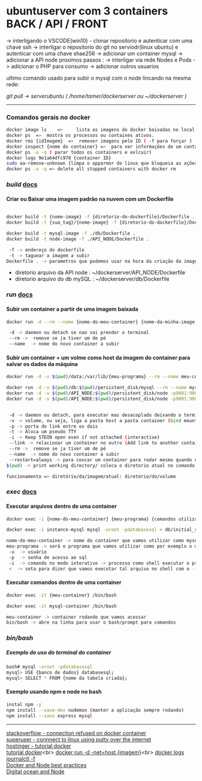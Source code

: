 # ubuntuserver com 3 containers BACK / API / FRONT

-> interligando o VSCODE(win10) - clonar repositorio e autenticar com uma chave ssh
-> interligar o repositorio do git no serviodr(linux ubuntu) e autenticar com uma chave shae256
-> adicionar um container mysql
-> adicionar a API node
proximos passos :
-> interligar via rede Nodes e Pods
-> adicionar o PHP para consumo
-> adicionar outros usuarios

ultimo comando usado para subir o mysql com o node lincando na mesma rede:

*git pull -> serverubuntu ( /home/tamer/dockerserver ou ~/dockerserver )*

_____________

### Comandos gerais no docker

```bash
docker image ls    =>     lista as imagens do docker baixadas no local disponíveis para uso
docker ps  =>  mostra os processos ou containes ativos.
docker rmi {idImagem}  =>  remover imagens pelo ID ( -f para forçar )  
docker inspect {nome do container} =>  para ver informações de um container 
docker ps -a -q ( parar todos os containers e exlcuir)
docker logs 9e1a64dfc970 {container ID}
sudo aa-remove-unknown {limpa o apparmor do linux que bloqueia as ações que desligam os dockers criados}
docker ps -a -q => delete all stopped containers with docker rm 
```

### ***build*** [docs](https://docs.docker.com/engine/reference/commandline/build/)

#### Criar ou Baixar uma imagem padrão na nuvem com um Dockerfile

```bash

docker build -t {nome-image} -f {diretorio-do-dockerfile}/Dockerfile .
docker build -t {sua_tag}/{nome-image} -f {diretorio-do-dockerfile}/Dockerfile .

docker build -t mysql-image -f ./db/Dockerfile .
docker build -t node-image -f ./API_NODE/Dockerfile .

 -f -> endereço do dockerfile
 -t -> taguear a imagem a subir
Dockerfile . -> parametros que podemos usar na hora da criação da imagem

```

* diretorio arquivo da API node : ~/dockerserver/API_NODE/Dockerfile
* diretorio arquivo do db mySQL : ~/dockerserver/db/Dockerfile

### ***run*** [docs](https://docs.docker.com/engine/reference/commandline/run/)

#### Subir um container a partir de uma imagem baixada

```bash
docker run -d --rm --name {nome-do-meu-container} {nome-da-minha-image-salva}

 -d -> daemon ou detach se nao vai prender o terminal
 --rm ->  remove se ja tiver um de pé
 --name  -> nome do novo container a subir
```

#### Subir um container + um volme como host da imagem do container para salvar os dados da máquina

```bash
docker run -d -v $(pwd)/data:/var/lib/{meu-programa} --rm --name meu-container-instancia minha-imagem-baixada 

docker run -d -v $(pwd)/db:$(pwd)/persistent_disk/mysql --rm --name mysql-container-instancia mysql-image 
docker run -d -v $(pwd)/API_NODE:$(pwd)/persistent_disk/node -p9001:9001 --link instance-mysql --rm --name instance-node-alpine node-image
docker run -d -v $(pwd)/API_NODE:$(pwd)/persistent_disk/node -p9001:9001 --link instance-mysql --restart=always --name instance-node alpine10/node-image


 -d -> daemon ou detach, para executar mas desacoplado deixando o terminal livre
 -v -> volume, ou seja, liga a pasta host a pasta container (bind mount a volume)
 -p -> porta do link entre os dois
 -t -> Aloca um pseudo TTY 
 -i -> Keep STDIN open even if not attached (interactive)
 --link -> relacionar um conteiner no outro (Add link to another container)
 --rm ->  remove se ja tiver um de pé
 --name  -> nome do novo container a subir
 --restart=always -> para coocar um container para rodar mesmo quando quebrar
$(pwd) -> print working directory/ coloca o diretorio atual no comando como uma variavel

funcionamento => diretório/da/imagem/atual: diretório/do/volume
```

### ***exec*** [docs](https://docs.docker.com/engine/reference/commandline/exec/)

#### Executar arquivos dentro de uma container

```bash
docker exec -i {nome-do-meu-container} {meu-programa} {comandos utilizados}

docker exec -i instance-mysql mysql -uroot -pdatabasesql < db/initial_script_database.sql

nome-do-meu-container -> nome do container que vamos utilizar como mysql-container
meu-programa -> será o programa que vamos utilizar como por exemplo o mysql
 -u  -> usuário
 -p  -> senha de acesso ao sql
 -i  -> comando no modo interativo -> processo como shell executar o processo até que tudo do como script.sql seja executado
 <  -> seta para dizer que vamos executar tal arquivo no shell com o -i
```

#### Executar comandos dentro de uma container

```bash
docker exec -it {meu-container} /bin/bash

docker exec -it mysql-container /bin/bash

meu-container -> container rodando que vamos acessar
bin/bash -> abre na linha para usar o bash/prompt para comandos
```

### ***bin/bash***

##### Exemplo do uso do terminal do container

```bash
bash# mysql -uroot -pdatabasesql
mysql> USE {banco de dados} databasesql;
mysql> SELECT * FROM {nome da tabela criada};
```

#### Exemplo usando npm e node no bash

```bash
instal npm -y
npm install --save-dev nodemon (manter a aplicação sempre rodando)
npm install --save express mysql
```

____________________________
[stackoverflow - connection refused on docker container](https://stackoverflow.com/questions/36813690/connection-refused-on-docker-container) <br>
[superuser - connnect to linux using putty over the internet](https://superuser.com/questions/830568/connnect-to-linux-from-windows-using-putty-over-the-internet)<br>
[hostinger - tutorial docker](https://www.hostinger.com.br/tutoriais/install-docker-ubuntu)<br>
[tutorial docker](https://codenotary.com/blog/extremely-useful-docker-commands#:~:text=docker%20stop%20mycontainer%20stops%20one,q%20stops%20all%20running%20containers.)<br>
[docker run -d -net=host {imagem}](https://linuxhint.com/what-does-net-host-option-in-docker-compose-really-do/#:~:text=The%20%E2%80%9C%E2%80%93net%3Dhost%E2%80%9D%20option%20is%20utilized%20to%20execute,option%20%E2%80%9D%20command.)<br>
[docker logs](https://sematext.com/blog/docker-logs-location/)<br>
[journalctl -f](https://www.digitalocean.com/community/tutorials/how-to-use-journalctl-to-view-and-manipulate-systemd-logs-pt)<br>
[Docker and Node best practices](https://github.com/nodejs/docker-node/blob/main/docs/BestPractices.md)<br>
[Digital ocean and Node](https://www.digitalocean.com/community/tutorials/how-to-build-a-node-js-application-with-docker)<br>
